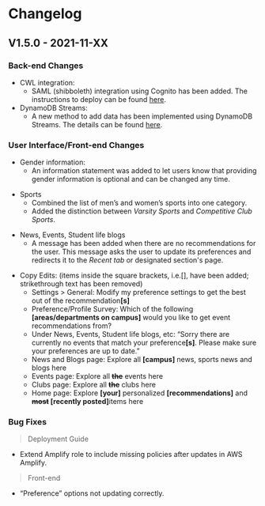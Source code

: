 # Changelog

## V1.5.0 - 2021-11-XX
### Back-end Changes
- CWL integration:
    - SAML (shibboleth) integration using Cognito has been added. The instructions to deploy can be found [here](https://github.com/UBC-CIC/Student-Connect-App/blob/phase2/docs/AuthenticationArchitecture.md).
- DynamoDB Streams:
    - A new method to add data has been implemented using DynamoDB Streams. The details can be found [here](https://github.com/UBC-CIC/Student-Connect-App/blob/dynamodbstreams-aggregation/docs/StreamsAggregationWorkflow.md).
<p></p>

### User Interface/Front-end Changes

- Gender information: 
    - An information statement was added to let users know that providing gender information is optional and can be changed any time.
<p></p>

- Sports
    - Combined the list of men’s and women’s sports into one category.
    - Added the distinction between *Varsity Sports* and *Competitive Club Sports*.
<p></p>

- News, Events, Student life blogs
    - A message has been added when there are no recommendations for the user. This message asks the user to update its preferences and redirects it to the *Recent tab* or designated section's page.

<p></p>

- Copy Edits:
    (items inside the square brackets, i.e.[], have been added; strikethrough text has been removed)
    - Settings > General: Modify my preference settings to get the best out of the recommendation<b>[s]</b>
    - Preference/Profile Survey: Which of the following <b>[areas/departments on campus]</b> would you like to get event recommendations from?  
    - Under News, Events, Student life blogs, etc: “Sorry there are currently no events that match your preference<b>[s]</b>. Please make sure your preferences are up to date.” 
    - News and Blogs page: Explore all <b>[campus]</b> news, sports news and blogs here 
    - Events page: Explore all <b>~~the~~</b> events here 
    - Clubs page: Explore all <b>~~the~~</b> clubs here 
    - Home page: Explore <b>[your]</b> personalized <b>[recommendations]</b> and <b>~~most~~ [recently posted]</b>items here 
<p></p>

### Bug Fixes
> Deployment Guide
- Extend Amplify role to include missing policies after updates in AWS Amplify.
<p></p>

> Front-end
- “Preference” options not updating correctly.
<p></p>
